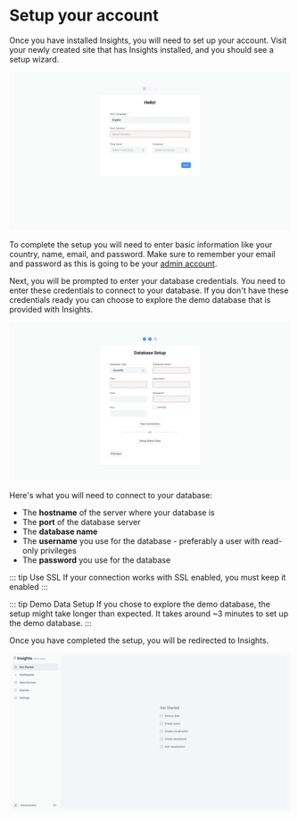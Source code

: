 # Setup your account

Once you have installed Insights, you will need to set up your account. Visit your newly created site that has Insights installed, and you should see a setup wizard.

![Setup Wizard](./images/setup-wizard.png)

To complete the setup you will need to enter basic information like your country, name, email, and password. Make sure to remember your email and password as this is going to be your [admin account](/miscellaneous/faq#admin-account).

Next, you will be prompted to enter your database credentials. You need to enter these credentials to connect to your database. If you don't have these credentials ready you can choose to explore the demo database that is provided with Insights.

![Database Setup](./images/setup-wizard-database.png)

Here's what you will need to connect to your database:
- The **hostname** of the server where your database is
- The **port** of the database server
- The **database name**
- The **username** you use for the database - preferably a user with read-only privileges
- The **password** you use for the database

::: tip Use SSL
If your connection works with SSL enabled, you must keep it enabled
:::

::: tip Demo Data Setup
If you chose to explore the demo database, the setup might take longer than expected. It takes around ~3 minutes to set up the demo database.
:::

Once you have completed the setup, you will be redirected to Insights.

![Get Started](./images/get-started.png)
